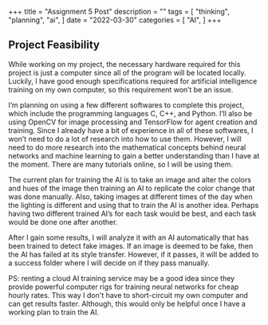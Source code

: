 +++
title = "Assignment 5 Post"
description = ""
tags = [
    "thinking",
    "planning",
    "ai",
]
date = "2022-03-30"
categories = [
    "AI",
]
+++

## Project Feasibility

While working on my project, the necessary hardware required for this project is just a computer since all of the program will be located locally.  Luckily, I have good enough specifications required for artificial intelligence training on my own computer, so this requirement won’t be an issue.  

I’m planning on using a few different softwares to complete this project, which include the programming languages C, C++, and Python.  I’ll also be using OpenCV for image processing and TensorFlow for agent creation and training.  Since I already have a bit of experience in all of these softwares, I won’t need to do a lot of research into how to use them.  However, I will need to do more research into the mathematical concepts behind neural networks and machine learning to gain a better understanding than I have at the moment.  There are many tutorials online, so I will be using them.

The current plan for training the AI is to take an image and alter the colors and hues of the image then training an AI to replicate the color change that was done manually. Also, taking images at different times of the day when the lighting is different and using that to train the AI is another idea.  Perhaps having two different trained AI’s for each task would be best, and each task would be done one after another.

After I gain some results, I will analyze it with an AI automatically that has been trained to detect fake images.  If an image is deemed to be fake, then the AI has failed at its style transfer.  However, if it passes, it will be added to a success folder where I will decide on if they pass manually.

PS: renting a cloud AI training service may be a good idea since they provide powerful computer rigs for training neural networks for cheap hourly rates. This way I don't have to short-circuit my own computer and can get results faster.  Although, this would only be helpful once I have a working plan to train the AI.
